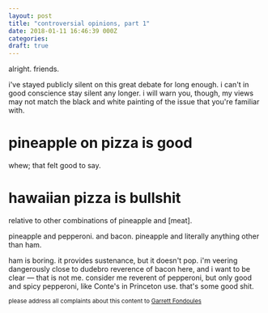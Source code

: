 ```yaml
---
layout: post
title: "controversial opinions, part 1"
date: 2018-01-11 16:46:39 000Z
categories:
draft: true
---
```


alright. friends.

i've stayed publicly silent on this great debate for long enough. i can't in good conscience stay silent any longer. i will warn you, though, my views may not match the black and white painting of the issue that you're familiar with.

# pineapple on pizza is good

whew; that felt good to say.

# hawaiian pizza is bullshit
relative to other combinations of pineapple and \[meat\].

pineapple and pepperoni. and bacon. pineapple and literally anything other than ham.

ham is boring. it provides sustenance, but it doesn't pop. i'm veering dangerously close to dudebro reverence of bacon here, and i want to be clear — that is not me. consider me reverent of pepperoni, but only good and spicy pepperoni, like Conte's in Princeton use. that's some good shit.

<small>please address all complaints about this content to [Garrett Fondoules](https://www.facebook.com/gfondoules)</small>